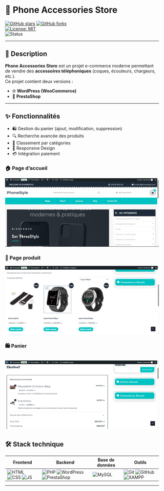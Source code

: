 # 📱 Phone Accessories Store  

[![GitHub stars](https://img.shields.io/github/stars/HanineRMD/phone-accessories-store?style=social)](https://github.com/HanineRMD/phone-accessories-store/stargazers)
[![GitHub forks](https://img.shields.io/github/forks/HanineRMD/phone-accessories-store?style=social)](https://github.com/HanineRMD/phone-accessories-store/network/members)  
[![License: MIT](https://img.shields.io/badge/License-MIT-blue.svg)](LICENSE)  
![Status](https://img.shields.io/badge/status-active-success.svg)

---

## 🚀 Description
**Phone Accessories Store** est un projet e-commerce moderne permettant de vendre des **accessoires téléphoniques** (coques, écouteurs, chargeurs, etc.).  
Ce projet contient deux versions :  
- 🌐 **WordPress (WooCommerce)**  
- 🛒 **PrestaShop**  

---

## ✨ Fonctionnalités
- 🛍️ Gestion du panier (ajout, modification, suppression)  
- 🔍 Recherche avancée des produits  
- 📂 Classement par catégories  
- 📱 Responsive Design
- 💳 Intégration paiement 
### 🏠 Page d’accueil
![Accueil](screenshots/11w.png)

### 🛒 Page produit
![Produit](screenshots/3w.png)

### 🛍️ Panier
![Panier](screenshots/6W.png)
---

## 🛠️ Stack technique
| Frontend | Backend | Base de données | Outils |
|----------|---------|----------------|--------|
| ![HTML](https://img.shields.io/badge/-HTML5-E34F26?logo=html5&logoColor=white) ![CSS](https://img.shields.io/badge/-CSS3-1572B6?logo=css3&logoColor=white) ![JS](https://img.shields.io/badge/-JavaScript-F7DF1E?logo=javascript&logoColor=black) | ![PHP](https://img.shields.io/badge/-PHP-777BB4?logo=php&logoColor=white) ![WordPress](https://img.shields.io/badge/-WordPress-21759B?logo=wordpress&logoColor=white) ![PrestaShop](https://img.shields.io/badge/-PrestaShop-DF0067?logo=prestashop&logoColor=white) | ![MySQL](https://img.shields.io/badge/-MySQL-4479A1?logo=mysql&logoColor=white) | ![Git](https://img.shields.io/badge/-Git-F05032?logo=git&logoColor=white) ![GitHub](https://img.shields.io/badge/-GitHub-181717?logo=github&logoColor=white) ![XAMPP](https://img.shields.io/badge/-XAMPP-FB7A24?logo=apache&logoColor=white) |

---


